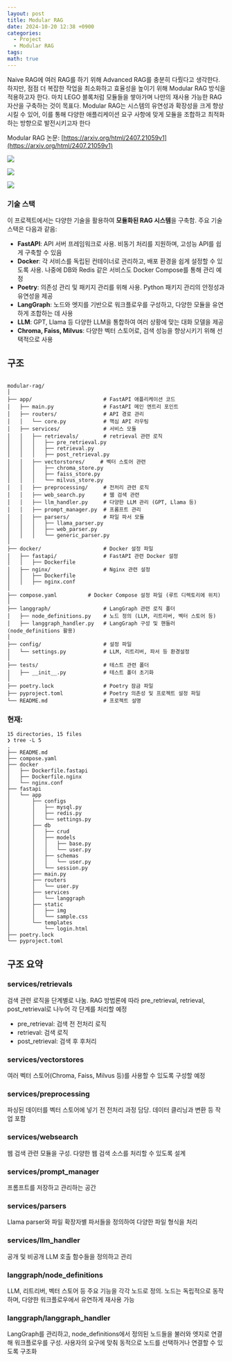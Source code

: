 ```yaml
---
layout: post
title: Modular RAG
date: 2024-10-20 12:38 +0900
categories:
  - Project
  - Modular RAG
tags: 
math: true
---
```

Naive RAG에 여러 RAG를 하기 위해 Advanced RAG를 충분히 다뤘다고 생각한다. 하지만, 점점 더 복잡한 작업을 최소화하고 효율성을 높이기 위해 Modular RAG 방식을 적용하고자 한다. 마치 LEGO 블록처럼 모듈들을 쌓아가며 나만의 재사용 가능한 RAG 자산을 구축하는 것이 목표다. Modular RAG는 시스템의 유연성과 확장성을 크게 향상시킬 수 있어, 이를 통해 다양한 애플리케이션 요구 사항에 맞게 모듈을 조합하고 최적화하는 방향으로 발전시키고자 한다

Modular RAG 논문: [https://arxiv.org/html/2407.21059v1](https://arxiv.org/html/2407.21059v1)

![](https://i.imgur.com/Vh7vEHw.png)

![](https://i.imgur.com/kqjz87X.png)

![](https://i.imgur.com/HUHBVIJ.png)


### 기술 스택

이 프로젝트에서는 다양한 기술을 활용하여 **모듈화된 RAG 시스템**을 구축함. 주요 기술 스택은 다음과 같음:

- **FastAPI**: API 서버 프레임워크로 사용. 비동기 처리를 지원하며, 고성능 API를 쉽게 구축할 수 있음
- **Docker**: 각 서비스를 독립된 컨테이너로 관리하고, 배포 환경을 쉽게 설정할 수 있도록 사용. 나중에 DB와 Redis 같은 서비스도 Docker Compose를 통해 관리 예정
- **Poetry**: 의존성 관리 및 패키지 관리를 위해 사용. Python 패키지 관리의 안정성과 유연성을 제공
- **LangGraph**: 노드와 엣지를 기반으로 워크플로우를 구성하고, 다양한 모듈을 유연하게 조합하는 데 사용
- **LLM**: GPT, Llama 등 다양한 LLM을 통합하여 여러 상황에 맞는 대화 모델을 제공
- **Chroma, Faiss, Milvus**: 다양한 벡터 스토어로, 검색 성능을 향상시키기 위해 선택적으로 사용

## 구조
```

modular-rag/
│
├── app/                       # FastAPI 애플리케이션 코드
│   ├── main.py                # FastAPI 메인 엔트리 포인트
│   ├── routers/               # API 경로 관리
│   │   └── core.py            # 핵심 API 라우팅
│   ├── services/              # 서비스 모듈
│   │   ├── retrievals/        # retrieval 관련 로직
│   │   │   ├── pre_retrieval.py
│   │   │   ├── retrieval.py
│   │   │   ├── post_retrieval.py
│   │   ├── vectorstores/     # 벡터 스토어 관련
│   │   │   ├── chroma_store.py
│   │   │   ├── faiss_store.py
│   │   │   └── milvus_store.py
│   │   ├── preprocessing/     # 전처리 관련 로직
│   │   ├── web_search.py      # 웹 검색 관련
│   │   ├── llm_handler.py     # 다양한 LLM 관리 (GPT, Llama 등)
│   │   ├── prompt_manager.py  # 프롬프트 관리
│   │   ├── parsers/           # 파일 파서 모듈
│   │   │   ├── llama_parser.py
│   │   │   ├── web_parser.py
│   │   │   └── generic_parser.py
│
├── docker/                    # Docker 설정 파일
│   ├── fastapi/               # FastAPI 관련 Docker 설정
│   │   ├── Dockerfile
│   ├── nginx/                 # Nginx 관련 설정
│   │   ├── Dockerfile
│   │   ├── nginx.conf
│
├── compose.yaml          # Docker Compose 설정 파일 (루트 디렉토리에 위치)
│
├── langgraph/                 # LangGraph 관련 로직 폴더
│   ├── node_definitions.py    # 노드 정의 (LLM, 리트리버, 벡터 스토어 등)
│   ├── langgraph_handler.py   # LangGraph 구성 및 핸들러 (node_definitions 활용)
│
├── config/                    # 설정 파일
│   └── settings.py            # LLM, 리트리버, 파서 등 환경설정
│
├── tests/                     # 테스트 관련 폴더
│   ├── __init__.py            # 테스트 폴더 초기화
│
├── poetry.lock                # Poetry 잠금 파일
├── pyproject.toml             # Poetry 의존성 및 프로젝트 설정 파일
└── README.md                  # 프로젝트 설명
```



### 현재: 
```
15 directories, 15 files
❯ tree -L 5
.
├── README.md
├── compose.yaml
├── docker
│   ├── Dockerfile.fastapi
│   ├── Dockerfile.nginx
│   └── nginx.conf
├── fastapi
│   └── app
│       ├── configs
│       │   ├── mysql.py
│       │   ├── redis.py
│       │   └── settings.py
│       ├── db
│       │   ├── crud
│       │   ├── models
│       │   │   ├── base.py
│       │   │   └── user.py
│       │   ├── schemas
│       │   │   └── user.py
│       │   └── session.py
│       ├── main.py
│       ├── routers
│       │   └── user.py
│       ├── services
│       │   └── langgraph
│       ├── static
│       │   ├── img
│       │   └── sample.css
│       └── templates
│           └── login.html
├── poetry.lock
└── pyproject.toml
```

## 구조 요약

### services/retrievals

검색 관련 로직을 단계별로 나눔. RAG 방법론에 따라 pre_retrieval, retrieval, post_retrieval로 나누어 각 단계를 처리할 예정

- pre_retrieval: 검색 전 전처리 로직
- retrieval: 검색 로직
- post_retrieval: 검색 후 후처리

### services/vectorstores

여러 벡터 스토어(Chroma, Faiss, Milvus 등)를 사용할 수 있도록 구성할 예정

### services/preprocessing

파싱된 데이터를 벡터 스토어에 넣기 전 전처리 과정 담당. 데이터 클리닝과 변환 등 작업 포함

### services/websearch

웹 검색 관련 모듈을 구성. 다양한 웹 검색 소스를 처리할 수 있도록 설계

### services/prompt_manager

프롬프트를 저장하고 관리하는 공간

### services/parsers

Llama parser와 파일 확장자별 파서들을 정의하여 다양한 파일 형식을 처리

### services/llm_handler

공개 및 비공개 LLM 호출 함수들을 정의하고 관리

### langgraph/node_definitions

LLM, 리트리버, 벡터 스토어 등 주요 기능을 각각 노드로 정의. 노드는 독립적으로 동작하며, 다양한 워크플로우에서 유연하게 재사용 가능

### langgraph/langgraph_handler

LangGraph를 관리하고, node_definitions에서 정의된 노드들을 불러와 엣지로 연결해 워크플로우를 구성. 사용자의 요구에 맞춰 동적으로 노드를 선택하거나 연결할 수 있도록 구조화
